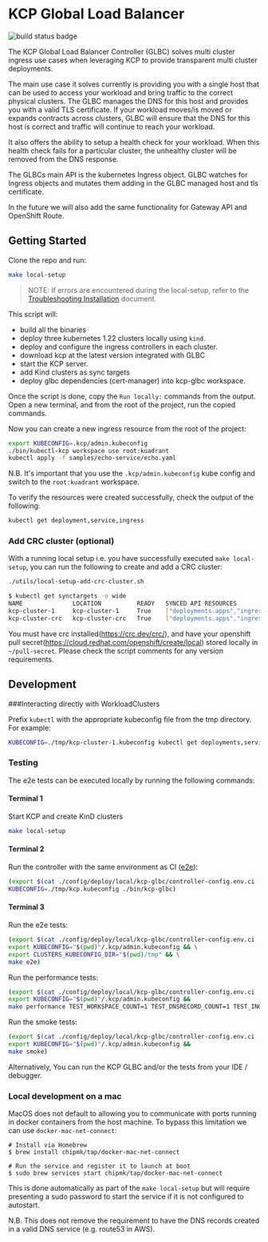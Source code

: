# KCP Global Load Balancer

![build status badge](https://github.com/kuadrant/kcp-glbc/actions/workflows/ci.yaml/badge.svg)

The KCP Global Load Balancer Controller (GLBC) solves multi cluster ingress use cases when leveraging KCP to provide transparent multi cluster deployments. 

The main use case it solves currently is providing you with a single host that can be used to access your workload and bring traffic to the correct physical clusters. The GLBC manages the DNS for this host and provides you with a valid TLS certificate. If your workload moves/is moved or expands contracts across clusters, GLBC will ensure that the DNS for this host is correct and traffic will continue to reach your workload.

It also offers the ability to setup a health check for your workload. When this health check fails for a particular cluster, the unhealthy cluster will be removed from the DNS response.

The GLBCs main API is the kubernetes Ingress object. GLBC watches for Ingress objects and mutates them adding in the GLBC managed host and tls certificate. 

In the future we will also add the same functionality for Gateway API and OpenShift Route. 

## Getting Started

Clone the repo and run:

```bash
make local-setup
```
> NOTE: If errors are encountered during the local-setup, refer to the [Troubleshooting Installation](https://github.com/Kuadrant/kcp-glbc/blob/main/docs/troubleshooting.md) document.

This script will:

- build all the binaries
- deploy three kubernetes 1.22 clusters locally using `kind`.
- deploy and configure the ingress controllers in each cluster.
- download kcp at the latest version integrated with GLBC
- start the KCP server.
- add Kind clusters as sync targets
- deploy glbc dependencies (cert-manager) into kcp-glbc workspace.
    

Once the script is done, copy the `Run locally:` commands from the output.
Open a new terminal, and from the root of the project, run the copied commands.

Now you can create a new ingress resource from the root of the project:

```bash 
export KUBECONFIG=.kcp/admin.kubeconfig
./bin/kubectl-kcp workspace use root:kuadrant
kubectl apply -f samples/echo-service/echo.yaml
```
N.B. It's important that you use the `.kcp/admin.kubeconfig` kube config and switch to the `root:kuadrant` workspace.

To verify the resources were created successfully, check the output of the following:

```bash
kubectl get deployment,service,ingress
```

### Add CRC cluster (optional)

With a running local setup i.e. you have successfully executed `make local-setup`, you can run the following to create and add a CRC cluster:

```bash
./utils/local-setup-add-crc-cluster.sh
```

```bash
$ kubectl get synctargets -o wide
NAME              LOCATION          READY   SYNCED API RESOURCES
kcp-cluster-1     kcp-cluster-1     True    ["deployments.apps","ingresses.networking.k8s.io","secrets","services"]
kcp-cluster-crc   kcp-cluster-crc   True    ["deployments.apps","ingresses.networking.k8s.io","secrets","services"]
```

You must have crc installed(https://crc.dev/crc/), and have your openshift pull secret(https://cloud.redhat.com/openshift/create/local) stored locally in `~/pull-secret`. 
Please check the script comments for any version requirements.

## Development

###Interacting directly with WorkloadClusters

Prefix `kubectl` with the appropriate kubeconfig file from the tmp directory.
For example:

```bash
KUBECONFIG=./tmp/kcp-cluster-1.kubeconfig kubectl get deployments,services,ingress --all-namespaces
```

### Testing

The e2e tests can be executed locally by running the following commands:

#### Terminal 1

Start KCP and create KinD clusters
```bash
make local-setup
```

#### Terminal 2

Run the controller with the same environment as CI ([e2e](.github/workflows/e2e.yaml)):
```bash
(export $(cat ./config/deploy/local/kcp-glbc/controller-config.env.ci | xargs) && \
KUBECONFIG=./tmp/kcp.kubeconfig ./bin/kcp-glbc)
```

#### Terminal 3

Run the e2e tests:

```bash
(export $(cat ./config/deploy/local/kcp-glbc/controller-config.env.ci | xargs) && \
export KUBECONFIG="$(pwd)"/.kcp/admin.kubeconfig && \
export CLUSTERS_KUBECONFIG_DIR="$(pwd)/tmp" && \
make e2e)
```

Run the performance tests:

```bash
(export $(cat ./config/deploy/local/kcp-glbc/controller-config.env.ci | xargs) && \
export KUBECONFIG="$(pwd)"/.kcp/admin.kubeconfig &&
make performance TEST_WORKSPACE_COUNT=1 TEST_DNSRECORD_COUNT=1 TEST_INGRESS_COUNT=1)
```

Run the smoke tests:

```bash
(export $(cat ./config/deploy/local/kcp-glbc/controller-config.env.ci | xargs) && \
export KUBECONFIG="$(pwd)"/.kcp/admin.kubeconfig &&
make smoke)
```

Alternatively, You can run the KCP GLBC and/or the tests from your IDE / debugger.

### Local development on a mac
MacOS does not default to allowing you to communicate with ports running in docker containers from the host machine. To bypass this limitation we can use `docker-mac-net-connect`:
```
# Install via Homebrew
$ brew install chipmk/tap/docker-mac-net-connect

# Run the service and register it to launch at boot
$ sudo brew services start chipmk/tap/docker-mac-net-connect
```

This is done automatically as part of the `make local-setup` but will require presenting a sudo password to start the service if it is not configured to autostart.

N.B. This does not remove the requirement to have the DNS records created in a valid DNS service (e.g. route53 in AWS).

